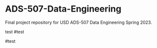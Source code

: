# ADS-507-Data-Engineering
Final project repository for USD ADS-507 Data Engineering Spring 2023.

test  #test




#test
